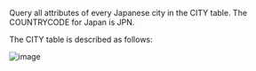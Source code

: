Query all attributes of every Japanese city in the CITY table. The COUNTRYCODE for Japan is JPN.

The CITY table is described as follows:

![image](https://github.com/SShinMJ/Study_Algorithm/assets/82142527/14597a1a-512c-45f4-a2ea-dba7bb80db19)
